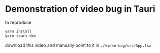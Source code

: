 # Demonstration of video bug in Tauri

to reproduce

```sh
yarn install
yarn tauri dev
```

download this video and manually point to it in `./video-bug/src/App.tsx`